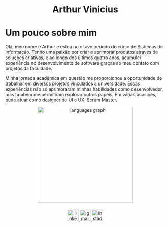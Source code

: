 <h1 align="center">Arthur Vinicius</h1>

 <h1 palign="justify" > Um pouco sobre mim</h1>
  <p>
   Olá, meu nome é Arthur e estou no oitavo período do curso de Sistemas de Informação. Tenho uma paixão por criar e aprimorar produtos através de soluções criativas, e ao longo dos últimos quatro anos, acumulei experiência no desenvolvimento de software graças ao meu contato com projetos da faculdade.
  </p>
  <p>
    Minha jornada acadêmica em questão me proporcionou a oportunidade de trabalhar em diversos projetos vinculados à universidade. Essas experiências não só aprimoraram minhas habilidades como desenvolvedor, mas também me permitiram explorar outros papéis. Em várias ocasiões, pude atuar como designer de UI e UX, Scrum Master.
  </p>
</div>

<div align="center">
  <img src="https://github-readme-stats.vercel.app/api/top-langs?username=ArthurViniciusL&locale=en&hide_title=true&layout=compact&card_width=320&langs_count=10&theme=default&hide_border=false&order=2" height="300" alt="languages graph"  />
</div>

###
   
<div align="center">
  <div>
    <a href="https://www.linkedin.com/in/arthur-vinícius-79a8441b6/" target="_blank">
       <img src="https://img.shields.io/static/v1?message=LinkedIn&logo=linkedin&label=&color=0077B5&logoColor=white&labelColor=&style=for-the-badge" height="35" alt="linkedin logo"  />
    </a>
    <a href="mailto:arthurviniciussl.contato@gmail.com" target="_blank">
      <img src="https://img.shields.io/static/v1?message=Gmail&logo=gmail&label=&color=D14836&logoColor=white&labelColor=&style=for-the-badge" height="35" alt="gmail logo"  />
    </a>
    <a href="https://www.instagram.com/arthur.vsl/" target="_blank">
     <img src="https://img.shields.io/static/v1?message=Instagram&logo=instagram&label=&color=E4405F&logoColor=white&labelColor=&style=for-the-badge" height="35" alt="instagram logo"  />
    </a>
  </div>
</div>

